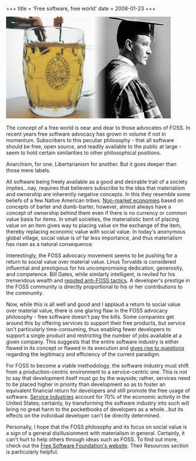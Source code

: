 +++
title = 'Free software, free world'
date = 2008-01-23
+++

<img src="./free.jpg" alt="A photo of beer and a scholar" class="photo" />

The concept of a free world is near and dear to those advocates of FOSS. In recent years free software advocacy has grown in volume if not in momentum. Subscribers to this peculiar philosophy - that all software should be free, open source, and readily available to the public at large - seem to hold certain similarities to other philosophical positions.

Anarchism, for one. Libertarianism for another. But it goes deeper than those mere labels.

All software being freely available as a good and desirable trait of a society implies…nay, requires that believers subscribe to the idea that materialism and ownership are inherently negative concepts. In this they resemble some beliefs of a few Native American tribes. [Non-market economies](http://anthro.palomar.edu/economy/econ_2.htm) based on concepts of barter and dumb-barter, however, almost always have a concept of ownership behind them even if there is no currency or common value basis for items. In small societies, the materialistic bent of placing value on an item gives way to placing value on the exchange of the item, thereby replacing economic value with social value. In today's anonymous global village, social value is of far less importance, and thus materialism has risen as a natural consequence.

Interestingly, the FOSS advocacy movement seems to be pushing for a return to social value over material value. Linus Torvalds is considered influential and prestigious for his uncompromising dedication, generosity, and competence. Bill Gates, while similarly intelligent, is reviled for his tremendous wealth and [reputed anti-FOSS tactics](http://www.atm.damtp.cam.ac.uk/people/mem/papers/LHCE/halloween.html). A developer's prestige in the FOSS community is directly proportional to his or her contributions to the community.

Now, while this is all well and good and I applaud a return to social value over material value, there is one glaring flaw in the FOSS advocacy philosophy - free software doesn't pay the bills. Some companies get around this by offering services to support their free products, but service isn't particularly time-consuming, thus enabling fewer developers to support a single product and restricting the number of jobs available at a given company. This suggests that the entire software industry is either flawed in its concept or flawed in its execution and [gives rise to questions](http://www.linux.com/feature/37604) regarding the legitimacy and efficiency of the current paradigm.

For FOSS to become a viable methodology, the software industry must shift from a production-centric environment to a service-centric one. This is not to say that development itself must go by the wayside; rather, services need to be placed higher in priority than development so as to foster an equivalent financial return for developers and still promote the free usage of software. [Service industries](http://www.census.gov/econ/www/servmenu.html) account for 70% of the economic activity in the United States; certainly, by transforming the software industry into such will bring no great harm to the pocketbooks of developers as a whole…but its effects on the individual developer can't be directly determined.

Personally, I hope that the FOSS philosophy and its focus on social value is a sign of a general disillusionment with materialism in general. Certainly, it can't hurt to help others through ideas such as FOSS. To find out more, check out the [Free Software Foundation's website](http://www.fsf.org/). Their Resources section is particularly helpful.
